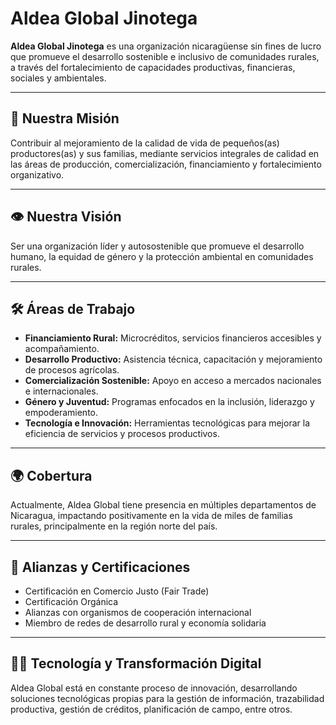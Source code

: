 # Aldea Global Jinotega

**Aldea Global Jinotega** es una organización nicaragüense sin fines de lucro que promueve el desarrollo sostenible e inclusivo de comunidades rurales, a través del fortalecimiento de capacidades productivas, financieras, sociales y ambientales.

---

## 🌱 Nuestra Misión

Contribuir al mejoramiento de la calidad de vida de pequeños(as) productores(as) y sus familias, mediante servicios integrales de calidad en las áreas de producción, comercialización, financiamiento y fortalecimiento organizativo.

---

## 👁️ Nuestra Visión

Ser una organización líder y autosostenible que promueve el desarrollo humano, la equidad de género y la protección ambiental en comunidades rurales.

---

## 🛠️ Áreas de Trabajo

- **Financiamiento Rural:** Microcréditos, servicios financieros accesibles y acompañamiento.
- **Desarrollo Productivo:** Asistencia técnica, capacitación y mejoramiento de procesos agrícolas.
- **Comercialización Sostenible:** Apoyo en acceso a mercados nacionales e internacionales.
- **Género y Juventud:** Programas enfocados en la inclusión, liderazgo y empoderamiento.
- **Tecnología e Innovación:** Herramientas tecnológicas para mejorar la eficiencia de servicios y procesos productivos.

---

## 🌍 Cobertura

Actualmente, Aldea Global tiene presencia en múltiples departamentos de Nicaragua, impactando positivamente en la vida de miles de familias rurales, principalmente en la región norte del país.

---

## 🤝 Alianzas y Certificaciones

- Certificación en Comercio Justo (Fair Trade)
- Certificación Orgánica
- Alianzas con organismos de cooperación internacional
- Miembro de redes de desarrollo rural y economía solidaria

---

## 🧑‍💻 Tecnología y Transformación Digital

Aldea Global está en constante proceso de innovación, desarrollando soluciones tecnológicas propias para la gestión de información, trazabilidad productiva, gestión de créditos, planificación de campo, entre otros.

